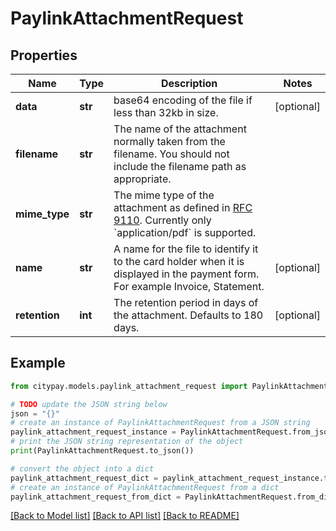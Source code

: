 # PaylinkAttachmentRequest


## Properties

Name | Type | Description | Notes
------------ | ------------- | ------------- | -------------
**data** | **str** | base64 encoding of the file if less than 32kb in size. | [optional] 
**filename** | **str** | The name of the attachment normally taken from the filename. You should not include the filename path as appropriate. | 
**mime_type** | **str** | The mime type of the attachment as defined in [RFC 9110](https://www.rfc-editor.org/rfc/rfc9110.html). Currently only &#x60;application/pdf&#x60; is supported. | 
**name** | **str** | A name for the file to identify it to the card holder when it is displayed in the payment form. For example Invoice, Statement. | [optional] 
**retention** | **int** | The retention period in days of the attachment. Defaults to 180 days. | [optional] 

## Example

```python
from citypay.models.paylink_attachment_request import PaylinkAttachmentRequest

# TODO update the JSON string below
json = "{}"
# create an instance of PaylinkAttachmentRequest from a JSON string
paylink_attachment_request_instance = PaylinkAttachmentRequest.from_json(json)
# print the JSON string representation of the object
print(PaylinkAttachmentRequest.to_json())

# convert the object into a dict
paylink_attachment_request_dict = paylink_attachment_request_instance.to_dict()
# create an instance of PaylinkAttachmentRequest from a dict
paylink_attachment_request_from_dict = PaylinkAttachmentRequest.from_dict(paylink_attachment_request_dict)
```
[[Back to Model list]](../README.md#documentation-for-models) [[Back to API list]](../README.md#documentation-for-api-endpoints) [[Back to README]](../README.md)


